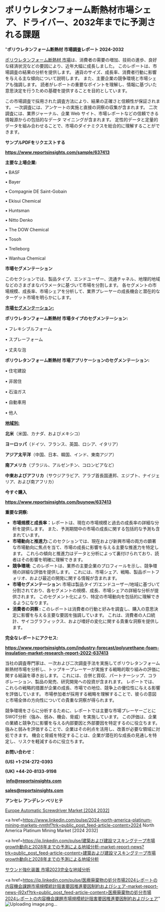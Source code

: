 # ポリウレタンフォーム断熱材市場シェア、ドライバー、2032年までに予測される課題

"<strong>ポリウレタンフォーム断熱材 市場調査レポート 2024-2032</strong>

<a href=https://www.reportsinsights.com/sample/637413>ポリウレタンフォーム断熱材 市場</a>は、消費者の需要の増加、技術の進歩、良好な経済状況などの要因により、近年大幅に成長しました。 このレポートは、市場調査の結果の分析を提供します。 通貨のサイズ、成長率、消費者行動に影響を与える主な傾向について説明します。 また、主要企業の競争環境と市場シェアも強調します。 読者がレポートの重要なポイントを理解し、情報に基づいた意思決定を行うための基礎を提供することを目的としています。

この市場調査で採用された調査方法により、結果の正確さと信頼性が保証されます。 一次調査には、アンケートの実施と直接の洞察の収集が含まれます。 二次調査には、業界ジャーナル、企業 Web サイト、市場レポートなどの信頼できる情報源からの包括的なデータ マイニングが含まれます。 定性的データと定量的データを組み合わせることで、市場のダイナミクスを総合的に理解することができます。

<strong><b>サンプルPDFをリクエストする</b></strong>

<a href=https://www.reportsinsights.com/sample/637413><strong><u>https://www.reportsinsights.com/sample/637413</u></strong></a>

<strong>主要な上場企業:</strong>

• BASF

• Bayer

• Compagnie DE Saint-Gobain

• Ekisui Chemical

• Huntsman

• Nitto Denko

• The DOW Chemical

• Tosoh

• Trelleborg

• Wanhua Chemical

<strong>市場セグメンテーション</strong>

このセクションでは、製品タイプ、エンドユーザー、流通チャネル、地理的地域などのさまざまなパラメータに基づいて市場を分割します。 各セグメントの市場規模、成長率、市場シェアを分析して、業界プレーヤーの成長機会と潜在的なターゲット市場を明らかにします。

<strong><u>市場セグメンテーション</u></strong><strong><u>:</u></strong>

<strong>ポリウレタンフォーム断熱材 市場タイプのセグメンテーション:</strong>

• フレキシブルフォーム

• スプレーフォーム

• 丈夫な泡

<strong>ポリウレタンフォーム断熱材 市場アプリケーションのセグメンテーション:</strong>

• 住宅建設

• 非居住

• 石油ガス

• 自動車用

• 他人

<strong><u>地域別</u></strong><strong><u>:</u></strong>

<strong>北米</strong>（米国、カナダ、およびメキシコ）

<strong>ヨーロッパ</strong>（ドイツ、フランス、英国、ロシア、イタリア）

<strong>アジア太平洋</strong>（中国、日本、韓国、インド、東南アジア）

<strong>南アメリカ</strong>（ブラジル、アルゼンチン、コロンビアなど）

<strong>中東およびアフリカ</strong>（サウジアラビア、アラブ首長国連邦、エジプト、ナイジェリア、および南アフリカ）

<strong>今すぐ購入</strong>

<a href=https://www.reportsinsights.com/buynow/637413><strong><u>https://www.reportsinsights.com/buynow/637413</u></strong></a>

<strong>重要な洞察:</strong>
<ul>
  <li><strong>市場規模と成長率：</strong>レポートは、現在の市場規模と過去の成長率の詳細な分析を提供します。 また、予測期間中の市場の成長に関する包括的な予測も含まれています。</li>
  <li><strong>市場動向と推進力:</strong>このセクションでは、現在および新興市場の両方の顕著な市場動向に焦点を当て、市場の成長に影響を与える主要な推進力を特定します。 これらの傾向と推進力はデータと分析によって裏付けられており、読者はその影響を明確に理解できます。</li>
  <li><strong>競争環境</strong>: このレポートは、業界の主要企業のプロフィールを示し、競争環境の詳細な評価を提供します。 これには、市場シェア、戦略、製品ポートフォリオ、および最近の開発に関する情報が含まれます。</li>
  <li><strong>市場セグメンテーション: </strong>市場は製品タイプ/エンドユーザー/地域に基づいて分割されており、各セグメントの規模、成長、市場シェアの詳細な分析が提供されます。 このセグメント化により、特定の市場動向を包括的に理解できるようになります。</li>
  <li><strong>消費者の洞察 : </strong>このレポートは消費者の行動と好みを調査し、購入の意思決定に影響を与える主要な要因を強調しています。 これは、消費者の人口統計、サイコグラフィックス、および嗜好の変化に関する貴重な洞察を提供します。</li>
</ul>
<strong>完全なレポートにアクセス:</strong>

<a href=https://www.reportsinsights.com/industry-forecast/polyurethane-foam-insulation-market-research-report-2022-637413><strong><u><b>https://www.reportsinsights.com/industry-forecast/polyurethane-foam-insulation-market-research-report-2022-637413</b></u></strong></a>

当社の調査専門家は、一次および二次調査手法を実施してポリウレタンフォーム断熱材市場を分析し、トップキープレーヤーが実施する戦略的取り組みの評価に関する結論を導き出します。 これには、合併と買収、パートナーシップ、コラボレーション、製品の発売、研究開発への投資が含まれます。 レポートでは、これらの戦略的措置が企業の成長、市場での地位、競争上の優位性に与える影響を評価しています。 市場参加者が採用する戦略を理解することで、彼らの意図と市場全体の方向性についての貴重な洞察が得られます。

競争環境をさらに分析するために、レポートでは主要な市場プレーヤーごとにSWOT分析（強み、弱み、機会、脅威）を実施しています。 この評価は、企業の業績と競争力に影響を与える内部要因と外部要因を特定するのに役立ちます。 強みと弱みを評価することで、企業はその利点を活用し、改善が必要な領域に対処できます。 機会と脅威を特定することは、企業が潜在的な成長の見通しを特定し、リスクを軽減するのに役立ちます。

<strong>お問い合わせ：</strong>

<strong>(US) +1-214-272-0393</strong>

<strong>(UK) +44-20-8133-9198</strong>

<strong> </strong><a href=info@reportsinsights.com><strong><u>info@reportsinsights.com</u></strong></a>

<a href=sales@reportsinsights.com><strong><u>sales@reportsinsights.com</u></strong></a>

<strong>アンセレ アンデレン ベリヒテ</strong>

<a href=https://www.linkedin.com/pulse/europe-automatic-screwdriver-market-latest-trends-kg11e/>Europe Automatic Screwdriver Market [2024 2032]</a>

<a href=https://www.linkedin.com/pulse/2024-north-america-platinum-mining-markets-nmthf?trk=public_post_feed-article-content>2024 North America Platinum Mining Market [2024 2032]</a>

<a href=https://jp.linkedin.com/pulse/建築および建設マスキングテープ市場growth動向と2028年までの予測による地域分析-market-report-news?trk=public_post_feed-article-content>建築および建設マスキングテープ市場growth動向と2028年までの予測による地域分析</a>

<a href=https://www.linkedin.com/pulse/サウンド強化装置-市場2023完全な地域分析-community-market-research/>サウンド強化装置 市場2023完全な地域分析</a>

<a href=https://jp.linkedin.com/pulse/医療廃棄物の処分市場2024レポートの内容機会課題市場規模統計阻害要因推進要因制約およびシェア-market-report-news-j92xf?trk=public_post_feed-article-content>医療廃棄物の処分市場2024レポートの内容機会課題市場規模統計阻害要因推進要因制約およびシェア</a>"
![Uploading image.png…]()
